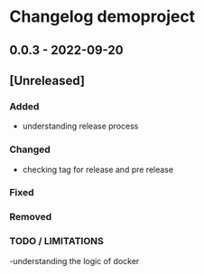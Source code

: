 # Changelog demoproject
[//]: <> (Latest version number for doxygen action)

## 0.0.3 - 2022-09-20 

## [Unreleased]
### Added 
- understanding release process

### Changed
-  checking tag for release and pre release

### Fixed
### Removed
### TODO / LIMITATIONS
-understanding the logic of docker
